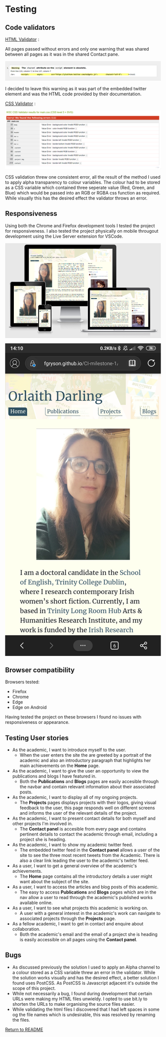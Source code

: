 # Testing

## Code validators

[HTML Validator](https://validator.w3.org/) : 

All pages passed without errors and only one warning that was shared between all pages as it was in the shared Contact pane.

![HTML validation warning](readme-images/html-validation-warning.png)

I decided to leave this warning as it was part of the embedded twitter element and was the HTML code provided by their documentation.

[CSS Validator](https://jigsaw.w3.org/css-validator/) : 

![CSS validation error](readme-images/css-validation-error.png)

CSS validation threw one consistent error, all the result of the method I used to apply alpha transparency to colour variables. The colour had to be stored as a CSS variable which contained three seperate value (Red, Green, and Blue) which would be passed into an RGB or RGBA css function as required. While visually this has the desired effect the validator throws an error.

## Responsiveness

Using both the Chrome and Firefox development tools I tested the project for responsiveness. I also tested the project physically on mobile througout development using the Live Server extension for VSCode.

![AmIResponsive image](readme-images/amiresponsive.png)

![Screenshot of website on mobile](readme-images/mobile-screenshot.jpg)

## Browser compatibility

Browsers tested:
- Firefox
- Chrome
- Edge
- Edge on Android

Having tested the project on these browsers I found no issues with responsiveness or appearance.

## Testing User stories

- As the academic, I want to introduce myself to the user.
  - When the user enters the site the are greeted by a portrait of the academic and also an introductory paragraph that highlights her main achievements on the **Home** page.
- As the academic, I want to give the user an opportunity to view the publications and blogs I have featured in.
  - Both the **Publications** and **Blogs** pages are easily accesible through the navbar and contain relevant information about their associated posts.
- As the academic, I want to display all of my ongoing projects.
  - The **Projects** pages displays projects with their logos, giving visual feedback to the user, this page responds well on different screens and informs the user of the relevant details of the project.
- As the academic, I want to present contact details for both myself and other projects I'm involved in.
  - The **Contact panel** is accesible from every page and contains pertinent details to contact the academic through email, including a project she is heading.
- As the academic, I want to show my academic twitter feed.
  - The embedded twitter feed in the **Contact panel** allows a user of the site to see the three most recent tweets from the Academic. There is also a clear link leading the user to the academic's twitter feed.
- As a user, I want to get a general overview of the academic's achievements.
  - The **Home** page contains all the introductory details a user might want about the subject of the site.
- As a user, I want to access the articles and blog posts of this academic.
  - The easy to access **Publications** and **Blogs** pages which are in the nav allow a user to read through the academic's published works available online.
- As a user, I want to see what projects this academic is working on.
  - A user with a general interest in the academic's work can navigate to associated projects through the **Projects** page.
- As a fellow academic, I want to get in contact and enquire about collaboration.
  - Both the academic's email and the email of a project she is heading is easily accessible on all pages using the **Contact panel**.

## Bugs 

- As discussed previously the solution I used to apply an Alpha channel to a colour stored as a CSS variable threw an error in the validator. While the solution works visually and has the desired effect, a better solution I found uses PostCSS. As PostCSS is Javascript adjacent it's outside the scope of this project.
- While not necessarily a bug, I found during development that certain URLs were making my HTML files unwieldy. I opted to use bit.ly to shorten the URLs to make organising the source files easier.
- While validating the html files I discovered that I had left spaces in some og the file names which is undesirable, this was resolved by renaming the files.

[Return to README](README.md)
